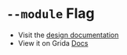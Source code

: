 # `--module` Flag

- Visit the [design documentation](../docs/--module.md)
- View it on Grida [Docs](https://grida.co/docs/flags/--module)
